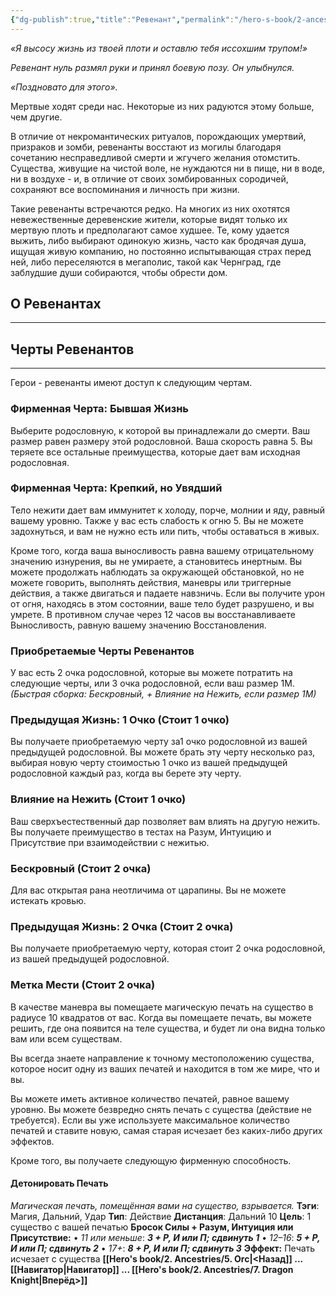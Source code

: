 ```yaml
---
{"dg-publish":true,"title":"Ревенант","permalink":"/hero-s-book/2-ancestries/6-revenant/","dgPassFrontmatter":true}
---
```


*«Я высосу жизнь из твоей плоти и оставлю тебя иссохшим трупом!»*

*Ревенант нуль размял руки и принял боевую позу. Он улыбнулся.*

*«Поздновато для этого».*

Мертвые ходят среди нас. Некоторые из них радуются этому больше, чем другие.

В отличие от некромантических ритуалов, порождающих умертвий, призраков и зомби, ревенанты восстают из могилы благодаря сочетанию несправедливой смерти и жгучего желания отомстить. Существа, живущие на чистой воле, не нуждаются ни в пище, ни в воде, ни в воздухе - и, в отличие от своих зомбированных сородичей, сохраняют все воспоминания и личность при жизни.

Такие ревенанты встречаются редко. На многих из них охотятся невежественные деревенские жители, которые видят только их мертвую плоть и предполагают самое худшее. Те, кому удается выжить, либо выбирают одинокую жизнь, часто как бродячая душа, ищущая живую компанию, но постоянно испытывающая страх перед ней, либо переселяются в мегаполис, такой как Чернград, где заблудшие души собираются, чтобы обрести дом.
## О Ревенантах
---


## Черты Ревенантов
---
Герои - ревенанты имеют доступ к следующим чертам.
### Фирменная Черта: Бывшая Жизнь
Выберите родословную, к которой вы принадлежали до смерти. Ваш размер равен размеру этой родословной. Ваша скорость равна 5. Вы теряете все остальные преимущества, которые дает вам исходная родословная.
### Фирменная Черта: Крепкий, но Увядший
Тело нежити дает вам иммунитет к холоду, порче, молнии и яду, равный вашему уровню. Также у вас есть слабость к огню 5. Вы не можете задохнуться, и вам не нужно есть или пить, чтобы оставаться в живых.

Кроме того, когда ваша выносливость равна вашему отрицательному значению изнурения, вы не умираете, а становитесь инертным. Вы можете продолжать наблюдать за окружающей обстановкой, но не можете говорить, выполнять действия, маневры или триггерные действия, а также двигаться и падаете навзничь. Если вы получите урон от огня, находясь в этом состоянии, ваше тело будет разрушено, и вы умрете. В противном случае через 12 часов вы восстанавливаете Выносливость, равную вашему значению Восстановления.
### Приобретаемые Черты Ревенантов
У вас есть 2 очка родословной, которые вы можете потратить на следующие черты, или 3 очка родословной, если ваш размер 1М.
*(Быстрая сборка: Бескровный, + Влияние на Нежить, если размер 1М)*
### **Предыдущая Жизнь: 1 Очко (Стоит 1 очко)**
Вы получаете приобретаемую черту за1 очко родословной из вашей предыдущей родословной. Вы можете брать эту черту несколько раз, выбирая новую черту стоимостью 1 очко из вашей предыдущей родословной каждый раз, когда вы берете эту черту.
### **Влияние на Нежить (Стоит 1 очко)**
Ваш сверхъестественный дар позволяет вам влиять на другую нежить. Вы получаете преимущество в тестах на Разум, Интуицию и Присутствие при взаимодействии с нежитью.
### **Бескровный (Стоит 2 очка)**
Для вас открытая рана неотличима от царапины. Вы не можете истекать кровью.
### **Предыдущая Жизнь: 2 Очка (Стоит 2 очка)**
Вы получаете приобретаемую черту, которая стоит 2 очка родословной, из вашей предыдущей родословной.
### **Метка Мести (Стоит 2 очка)**
В качестве маневра вы помещаете магическую печать на существо в радиусе 10 квадратов от вас. Когда вы помещаете печать, вы можете решить, где она появится на теле существа, и будет ли она видна только вам или всем существам.

Вы всегда знаете направление к точному местоположению существа, которое носит одну из ваших печатей и находится в том же мире, что и вы.

Вы можете иметь активное количество печатей, равное вашему уровню. Вы можете безвредно снять печать с существа (действие не требуется). Если вы уже используете максимальное количество печатей и ставите новую, самая старая исчезает без каких-либо других эффектов.

Кроме того, вы получаете следующую фирменную способность.

#### Детонировать Печать
*Магическая печать, помещённая вами на существо, взрывается.*
**Тэги**: Магия, Дальний, Удар **Тип**: Действие
**Дистанция**: Дальний 10 **Цель**: 1 существо с вашей печатью
**Бросок Силы + Разум, Интуиция или Присутствие:**
• *11 или меньше*: ***3 + Р, И или П; сдвинуть 1***
• *12–16*: ***5 + Р, И или П; сдвинуть 2***
• *17+*: ***8 + Р, И или П; сдвинуть 3***
**Эффект:** Печать исчезает с существа
**[[Hero's book/2. Ancestries/5. Orc\|<Назад]] ... [[Навигатор\|Навигатор]] ... [[Hero's book/2. Ancestries/7. Dragon Knight\|Вперёд>]]**